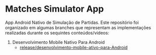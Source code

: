 # Matches Simulator App


App Android Nativo de Simulação de Partidas. Este repositório foi organizado em algumas branches que representam as implementações realizadas durante os sequintes conteúdos/videos:

1. Desenvolvimento Mobile Nativo Para Android
   - [release/desenvolvimento-mobile-ativo-para-Android](https://github.com/rykardoassets/matches-simulator-app/tree/release/desenvolvimento-mobile-nativo-para-android)
